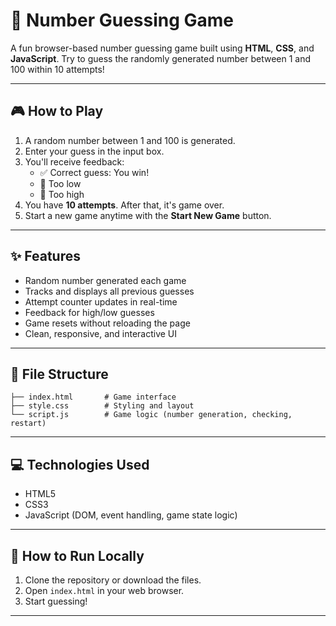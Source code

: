 # 🎯 Number Guessing Game

A fun browser-based number guessing game built using **HTML**, **CSS**, and **JavaScript**. Try to guess the randomly generated number between 1 and 100 within 10 attempts!

---

## 🎮 How to Play

1. A random number between 1 and 100 is generated.
2. Enter your guess in the input box.
3. You'll receive feedback:
   - ✅ Correct guess: You win!
   - 🔼 Too low
   - 🔽 Too high
4. You have **10 attempts**. After that, it's game over.
5. Start a new game anytime with the **Start New Game** button.

---

## ✨ Features

- Random number generated each game
- Tracks and displays all previous guesses
- Attempt counter updates in real-time
- Feedback for high/low guesses
- Game resets without reloading the page
- Clean, responsive, and interactive UI

---

## 📁 File Structure

```
├── index.html       # Game interface
├── style.css        # Styling and layout
└── script.js        # Game logic (number generation, checking, restart)
```

---

## 💻 Technologies Used

- HTML5
- CSS3
- JavaScript (DOM, event handling, game state logic)

---



## 🔧 How to Run Locally

1. Clone the repository or download the files.
2. Open `index.html` in your web browser.
3. Start guessing!

---
